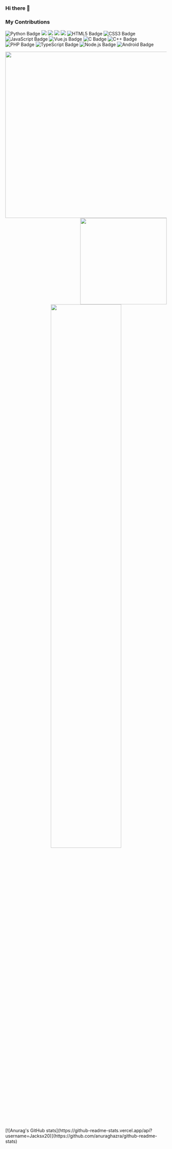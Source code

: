 ### Hi there 👋

### My Contributions

![Python Badge](https://img.shields.io/badge/Python-3776AB?logo=python&logoColor=fff&style=flat)
![](https://img.shields.io/badge/-Java-ab7221?style=flat-square&logo=Java&logoColor=fff)
![](https://img.shields.io/badge/-Docker-2496ED?style=flat-square&logo=Docker&logoColor=fff)
![](https://img.shields.io/badge/-Linux-000000?style=flat-square&logo=Linux&logoColor=fff)
![](https://img.shields.io/badge/-?style=flat-square&logo=Android&logoColor=fff)
![HTML5 Badge](https://img.shields.io/badge/HTML5-E34F26?logo=html5&logoColor=fff&style=flat)
![CSS3 Badge](https://img.shields.io/badge/CSS3-1572B6?logo=css3&logoColor=fff&style=flat)
![JavaScript Badge](https://img.shields.io/badge/JavaScript-F7DF1E?logo=javascript&logoColor=000&style=flat)
![Vue.js Badge](https://img.shields.io/badge/Vue.js-4FC08D?logo=vuedotjs&logoColor=fff&style=flat)
![C Badge](https://img.shields.io/badge/C-A8B9CC?logo=c&logoColor=fff&style=flat)
![C++ Badge](https://img.shields.io/badge/C%2B%2B-00599C?logo=cplusplus&logoColor=fff&style=flat)
![PHP Badge](https://img.shields.io/badge/PHP-777BB4?logo=php&logoColor=fff&style=flat)
![TypeScript Badge](https://img.shields.io/badge/TypeScript-3178C6?logo=typescript&logoColor=fff&style=flat)
![Node.js Badge](https://img.shields.io/badge/Node.js-393?logo=nodedotjs&logoColor=fff&style=flat)
![Android Badge](https://img.shields.io/badge/Android-3DDC84?logo=android&logoColor=fff&style=flat)

<img src='http://github-profile-summary-cards.vercel.app/api/cards/profile-details?username=Jacksx20&theme=nord_dark' width='520px'><img align='right' src='http://github-profile-summary-cards.vercel.app/api/cards/stats?username=Jacksx20&theme=nord_dark' width='270px'>
<!--
<img align='right' src='https://github-readme-stats.vercel.app/api?username=Jacksx20&show_icons=true&theme=dark&bg_color=30,e96443,904e95&title_color=fff&text_color=fff' width='36%' >
-->

<div align="center" >
<img width="66%" src="https://github-readme-streak-stats.herokuapp.com/?user=Jacksx20&show_icons=true" />
 </div>
[![Anurag's GitHub stats](https://github-readme-stats.vercel.app/api?username=Jacksx20)](https://github.com/anuraghazra/github-readme-stats)
